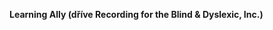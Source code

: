 **Learning Ally (dříve Recording for the Blind &amp; Dyslexic, Inc.)** 

<!--HONumber=Jul16_HO3-->


